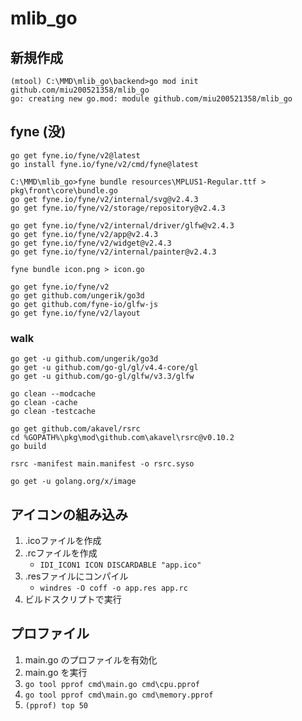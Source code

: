 # mlib_go

## 新規作成

```
(mtool) C:\MMD\mlib_go\backend>go mod init github.com/miu200521358/mlib_go
go: creating new go.mod: module github.com/miu200521358/mlib_go
```

## fyne (没)

```
go get fyne.io/fyne/v2@latest
go install fyne.io/fyne/v2/cmd/fyne@latest
```

```
C:\MMD\mlib_go>fyne bundle resources\MPLUS1-Regular.ttf > pkg\front\core\bundle.go
go get fyne.io/fyne/v2/internal/svg@v2.4.3
go get fyne.io/fyne/v2/storage/repository@v2.4.3
```

```
go get fyne.io/fyne/v2/internal/driver/glfw@v2.4.3
go get fyne.io/fyne/v2/app@v2.4.3
go get fyne.io/fyne/v2/widget@v2.4.3
go get fyne.io/fyne/v2/internal/painter@v2.4.3
```

```
fyne bundle icon.png > icon.go
```

```
go get fyne.io/fyne/v2
go get github.com/ungerik/go3d
go get github.com/fyne-io/glfw-js
go get fyne.io/fyne/v2/layout
```

### walk

```
go get -u github.com/ungerik/go3d
go get -u github.com/go-gl/gl/v4.4-core/gl
go get -u github.com/go-gl/glfw/v3.3/glfw
```

```
go clean --modcache
go clean -cache
go clean -testcache
```

```
go get github.com/akavel/rsrc
cd %GOPATH%\pkg\mod\github.com\akavel\rsrc@v0.10.2
go build
```

```
rsrc -manifest main.manifest -o rsrc.syso
```

```
go get -u golang.org/x/image
```

## アイコンの組み込み

1. .icoファイルを作成
2. .rcファイルを作成
    - `IDI_ICON1 ICON DISCARDABLE "app.ico"`
3. .resファイルにコンパイル
    - `windres -O coff -o app.res app.rc`
4. ビルドスクリプトで実行


## プロファイル

1. main.go のプロファイルを有効化
2. main.go を実行
3. `go tool pprof cmd\main.go cmd\cpu.pprof`
3. `go tool pprof cmd\main.go cmd\memory.pprof`
4. `(pprof) top 50`


